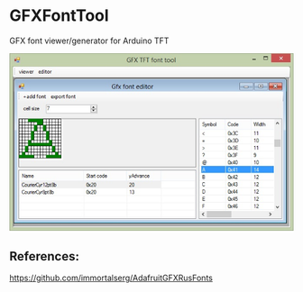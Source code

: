 # GFXFontTool
GFX font viewer/generator for Arduino TFT

<img src="img/1.jpg"/>

## References:
https://github.com/immortalserg/AdafruitGFXRusFonts
